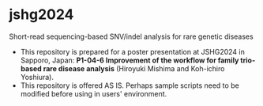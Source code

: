 # jshg2024
Short-read sequencing-based SNV/indel analysis for rare genetic diseases 

- This repository is prepared for a poster presentation at JSHG2024 in Sapporo, Japan: **P1-04-6 Improvement of the workflow for family trio-based rare disease analysis** (Hiroyuki Mishima and Koh-ichiro Yoshiura).
- This repository is offered AS IS. Perhaps sample scripts need to be modified before using in users' environment.
